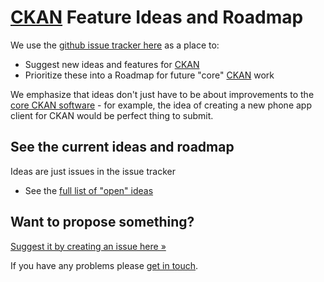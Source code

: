 # [CKAN][] Feature Ideas and Roadmap

We use the [github issue tracker here][issues] as a place to:

* Suggest new ideas and features for [CKAN][]
* Prioritize these into a Roadmap for future "core" [CKAN][] work

We emphasize that ideas don't just have to be about improvements to the [core CKAN software][core] - for example, the idea of creating a new phone app client for CKAN would be perfect thing to submit.

[issues]: https://github.com/ckan/roadmap/issues
[ckan]: http://ckan.org/
[core]: https://github.com/ckan/ckan

## See the current ideas and roadmap

Ideas are just issues in the issue tracker

* See the [full list of "open" ideas][issues]

## Want to propose something?

[Suggest it by creating an issue here &raquo;](https://github.com/openspending/ideas/issues/new)

If you have any problems please [get in touch][contact].

[contact]: http://ckan.org/contact/
